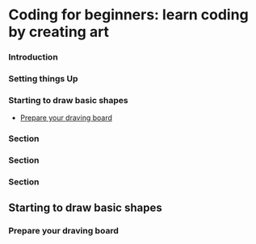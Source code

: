 
Coding for beginners: learn coding by creating art
======

### Introduction

### Setting things Up

### Starting to draw basic shapes
  * <a href="#7">Prepare your draving board</a>

### Section

### Section

### Section

Starting to draw basic shapes
------

### <h3 id="7">Prepare your draving board</h3>
